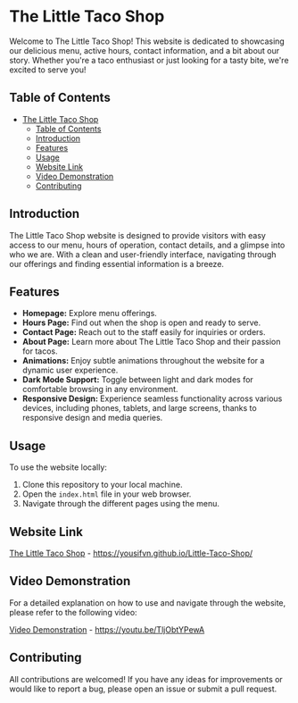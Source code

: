 # The Little Taco Shop

Welcome to The Little Taco Shop! This website is dedicated to showcasing our delicious menu, active hours, contact information, and a bit about our story. Whether you're a taco enthusiast or just looking for a tasty bite, we're excited to serve you!

## Table of Contents
- [The Little Taco Shop](#the-little-taco-shop)
  - [Table of Contents](#table-of-contents)
  - [Introduction](#introduction)
  - [Features](#features)
  - [Usage](#usage)
  - [Website Link](#website-link)
  - [Video Demonstration](#video-demonstration)
  - [Contributing](#contributing)

## Introduction

The Little Taco Shop website is designed to provide visitors with easy access to our menu, hours of operation, contact details, and a glimpse into who we are. With a clean and user-friendly interface, navigating through our offerings and finding essential information is a breeze.

## Features

- **Homepage:** Explore menu offerings.
- **Hours Page:** Find out when the shop is open and ready to serve.
- **Contact Page:** Reach out to the staff easily for inquiries or orders.
- **About Page:** Learn more about The Little Taco Shop and their passion for tacos.
- **Animations:** Enjoy subtle animations throughout the website for a dynamic user experience.
- **Dark Mode Support:** Toggle between light and dark modes for comfortable browsing in any environment.
- **Responsive Design:** Experience seamless functionality across various devices, including phones, tablets, and large screens, thanks to responsive design and media queries.

## Usage

To use the website locally:

1. Clone this repository to your local machine.
2. Open the `index.html` file in your web browser.
3. Navigate through the different pages using the menu.

## Website Link

[The Little Taco Shop](#) - https://yousifvn.github.io/Little-Taco-Shop/

## Video Demonstration

For a detailed explanation on how to use and navigate through the website, please refer to the following video:

[Video Demonstration](#) - https://youtu.be/TljObtYPewA

## Contributing

All contributions are welcomed! If you have any ideas for improvements or would like to report a bug, please open an issue or submit a pull request.